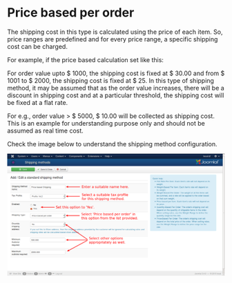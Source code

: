 # Price based per order

The shipping cost in this type is calculated using the price of each item. So, price ranges are predefined and for every price range, a specific shipping cost can be charged.

For example, if the price based calculation set like this:

For order value upto $ 1000, the shipping cost is fixed at $ 30.00 and from $ 1001 to $ 2000, the shipping cost is fixed at $ 25. In this type of shipping method, it may be assumed that as the order value increases, there will be a discount in shipping cost and at a particular threshold, the shipping cost will be fixed at a flat rate.

For e.g., order value > $ 5000, $ 10.00 will be collected as shipping cost. This is an example for understanding purpose only and should not be assumed as real time cost.

Check the image below to understand the shipping method configuration.

![Price based per Order](price_based_per_order.png)